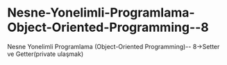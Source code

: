 # Nesne-Yonelimli-Programlama-Object-Oriented-Programming--8
Nesne Yonelimli Programlama (Object-Oriented Programming)-- 8->Setter ve Getter(private ulaşmak)
